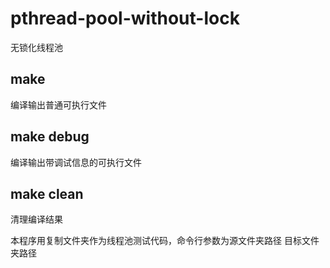 # pthread-pool-without-lock
无锁化线程池
## make
编译输出普通可执行文件
## make debug
编译输出带调试信息的可执行文件
## make clean
清理编译结果

本程序用复制文件夹作为线程池测试代码，命令行参数为源文件夹路径 目标文件夹路径
